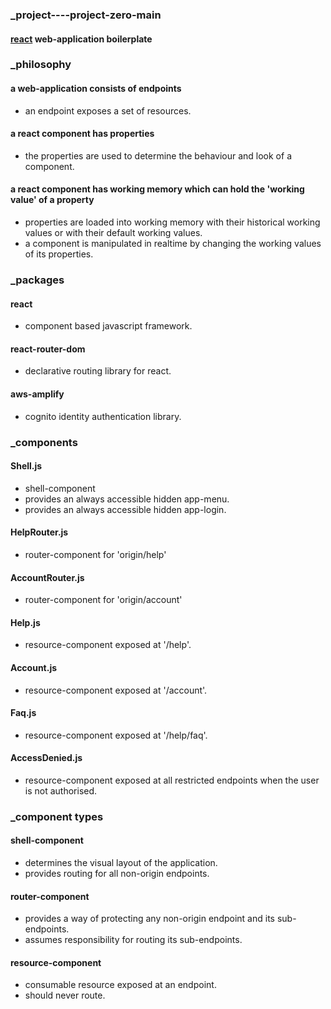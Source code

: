 ### _project----project-zero-main
#### [react](https://reactjs.org 'react homepage') web-application boilerplate  
### _philosophy  
#### a web-application consists of endpoints  
  * an endpoint exposes a set of resources.
#### a react component has properties
  * the properties are used to determine the behaviour and look of a component.  
#### a react component has working memory which can hold the 'working value' of a property
  * properties are loaded into working memory with their historical working values or with their default working values.  
  * a component is manipulated in realtime by changing the working values of its properties.
### _packages
#### react  
  * component based javascript framework.
#### react-router-dom  
  * declarative routing library for react.
#### aws-amplify  
  * cognito identity authentication library.  
### _components   
#### Shell.js   
* shell-component
* provides an always accessible hidden app-menu.
* provides an always accessible hidden app-login.
#### HelpRouter.js 
* router-component for 'origin/help'
#### AccountRouter.js 
* router-component for 'origin/account'
#### Help.js  
* resource-component exposed at '/help'.
#### Account.js  
* resource-component exposed at '/account'.
#### Faq.js  
* resource-component exposed at '/help/faq'.
#### AccessDenied.js
* resource-component exposed at all restricted endpoints when the user is not authorised.
### _component types
#### shell-component
* determines the visual layout of the application.
* provides routing for all non-origin endpoints.
#### router-component
* provides a way of protecting any non-origin endpoint and its sub-endpoints.
* assumes responsibility for routing its sub-endpoints.
#### resource-component
* consumable resource exposed at an endpoint.
* should never route.

